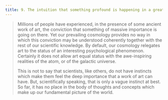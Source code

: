 ```yaml
---
title: 9. The intuition that something profound is happening in a great work of art is, in scientific terms, meaningless.
---
```


> Millions of people have experienced, in the presence of some ancient work of art, the conviction that something of massive importance is going on there. Yet our prevailing cosmology provides no way in which this conviction may be understood coherently together with the rest of our scientific knowledge. By default, our cosmology relegates art to the status of an interesting psychological phenomenon. Certainly it does not allow art equal status with the awe-inspiring realities of the atom, or of the galactic universe.
> 
> This is not to say that scientists, like others, do not have instincts which make them feel the deep importance that a work of art can have. But, scientifically speaking, that is only a vague instinct at best. So far, it has no place in the body of thoughts and concepts which make up our fundamental picture of the world.